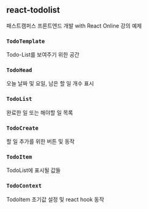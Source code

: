 ## react-todolist

패스트캠퍼스 프론트엔드 개발 with React Online 강의 예제

### `TodoTemplate`

Todo-List를 보여주기 위한 공간

### `TodoHead`

오늘 날짜 및 요일, 남은 할 일 개수 표시

### `TodoList`

완료한 일 또는 해야할 일 목록

### `TodoCreate`

할 일 추가를 위한 버튼 및 동작

### `TodoItem`

TodoList에 표시될 값들

### `TodoContext`

TodoItem 초기값 설정 및 react hook 동작
